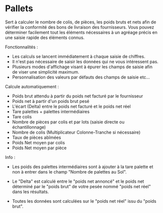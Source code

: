 # Pallets

Sert à calculer le nombre de colis, de pièces, les poids bruts et nets afin de vérifier la conformité des bons de livraison des fournisseurs.
Vous pouvez déterminer facilement tout les éléments nécessaires à un agréage précis en une saisie rapide des éléments connus.

Fonctionnalités :
- Les calculs se lancent immédiatement à chaque saisie de chiffres.
- Il n'est pas nécessaire de saisir les données qui ne vous intéressent pas. 
- Plusieurs modes d'affichage visant à épurer les champs de saisie afin de viser une simplicité maximum. 
- Personnalisation des valeurs par défauts des champs de saisie etc...

Calcule automatiquement :

- Poids brut attendu à partir du poids net facturé par le fournisseur
- Poids net à partir d'un poids brut pesé
- L'écart (Delta) entre le poids net facturé et le poids net réel
- Tare palettes + palettes intermédiaires
- Tare colis
- Nombre de pièces par colis et par lots (saisie directe ou échantillonnage)
- Nombre de colis (Multiplicateur Colonne-Tranche si nécessaire)
- Taux de pièces abîmées
- Poids Net moyen par colis
- Poids Net moyen par pièce


Info :
- Les poids des palettes intermédiaires sont à ajouter à la tare palette et non à entrer dans le champ "Nombre de palettes au Sol".

- Le "Delta" est calculé entre le "poids net annoncé" et le poids net déterminé par le "poids brut" de votre pesée nommé "poids net réel" dans les résultats. 

- Toutes les données sont calculées sur le "poids net réel" issu du "poids brut".
